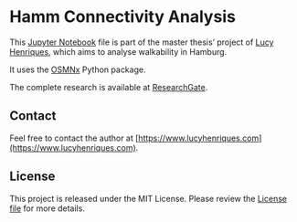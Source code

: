 # Hamm Connectivity Analysis

This [Jupyter Notebook](https://jupyter.org/) file is part of the master thesis’ project of [Lucy Henriques](https://www.lucyhenriques.com), which aims to analyse walkability in Hamburg. 

It uses the [OSMNx](https://github.com/gboeing/osmnx) Python package.

The complete research is available at [ResearchGate](https://www.researchgate.net/publication/332496058_The_influence_of_the_built_environment_on_walking_The_further_development_and_application_of_a_walkability_tool_in_a_comparison_study_of_two_selected_neighborhoods_and_the_proposal_of_guidelines_to_fo).

## Contact

Feel free to contact the author at [https://www.lucyhenriques.com](https://www.lucyhenriques.com).


## License

This project is released under the MIT License. Please review the [License file](LICENSE) for more details.